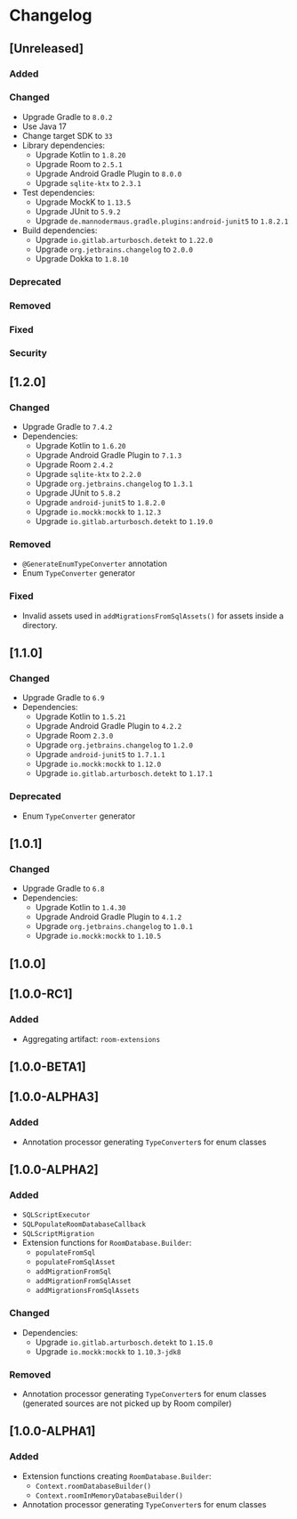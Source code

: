 # Changelog

## [Unreleased]
### Added

### Changed
- Upgrade Gradle to `8.0.2`
- Use Java 17
- Change target SDK to `33`
- Library dependencies:
  - Upgrade Kotlin to `1.8.20`
  - Upgrade Room to `2.5.1`
  - Upgrade Android Gradle Plugin to `8.0.0`
  - Upgrade `sqlite-ktx` to `2.3.1`
- Test dependencies:
  - Upgrade MockK to `1.13.5`
  - Upgrade JUnit to `5.9.2`
  - Upgrade `de.mannodermaus.gradle.plugins:android-junit5` to `1.8.2.1`
- Build dependencies:
  - Upgrade `io.gitlab.arturbosch.detekt` to `1.22.0`
  - Upgrade `org.jetbrains.changelog` to `2.0.0`
  - Upgrade Dokka to `1.8.10`

### Deprecated

### Removed

### Fixed

### Security

## [1.2.0]
### Changed
- Upgrade Gradle to `7.4.2`
- Dependencies:
  - Upgrade Kotlin to `1.6.20`
  - Upgrade Android Gradle Plugin to `7.1.3`
  - Upgrade Room `2.4.2`
  - Upgrade `sqlite-ktx` to `2.2.0`
  - Upgrade `org.jetbrains.changelog` to `1.3.1`
  - Upgrade JUnit to `5.8.2`
  - Upgrade `android-junit5` to `1.8.2.0`
  - Upgrade `io.mockk:mockk` to `1.12.3`
  - Upgrade `io.gitlab.arturbosch.detekt` to `1.19.0`

### Removed
- `@GenerateEnumTypeConverter` annotation
- Enum `TypeConverter` generator

### Fixed
- Invalid assets used in `addMigrationsFromSqlAssets()` for assets inside a directory.

## [1.1.0]
### Changed
- Upgrade Gradle to `6.9`
- Dependencies:
  - Upgrade Kotlin to `1.5.21`
  - Upgrade Android Gradle Plugin to `4.2.2`
  - Upgrade Room `2.3.0`
  - Upgrade `org.jetbrains.changelog` to `1.2.0`
  - Upgrade `android-junit5` to `1.7.1.1`
  - Upgrade `io.mockk:mockk` to `1.12.0`
  - Upgrade `io.gitlab.arturbosch.detekt` to `1.17.1`

### Deprecated
- Enum `TypeConverter` generator

## [1.0.1]
### Changed
- Upgrade Gradle to `6.8`
- Dependencies:
  - Upgrade Kotlin to `1.4.30`
  - Upgrade Android Gradle Plugin to `4.1.2`
  - Upgrade `org.jetbrains.changelog` to `1.0.1`
  - Upgrade `io.mockk:mockk` to `1.10.5`

## [1.0.0]

## [1.0.0-RC1]
### Added
- Aggregating artifact: `room-extensions`

## [1.0.0-BETA1]

## [1.0.0-ALPHA3]
### Added
- Annotation processor generating `TypeConverter`s for enum classes

## [1.0.0-ALPHA2]
### Added
- `SQLScriptExecutor`
- `SQLPopulateRoomDatabaseCallback`
- `SQLScriptMigration`
- Extension functions for `RoomDatabase.Builder`:
  - `populateFromSql`
  - `populateFromSqlAsset`
  - `addMigrationFromSql`
  - `addMigrationFromSqlAsset`
  - `addMigrationsFromSqlAssets`

### Changed
- Dependencies:
  - Upgrade `io.gitlab.arturbosch.detekt` to `1.15.0`
  - Upgrade `io.mockk:mockk` to `1.10.3-jdk8`

### Removed
- Annotation processor generating `TypeConverter`s for enum classes
  (generated sources are not picked up by Room compiler)

## [1.0.0-ALPHA1]
### Added
- Extension functions creating `RoomDatabase.Builder`:
  - `Context.roomDatabaseBuilder()`
  - `Context.roomInMemoryDatabaseBuilder()`
- Annotation processor generating `TypeConverter`s for enum classes